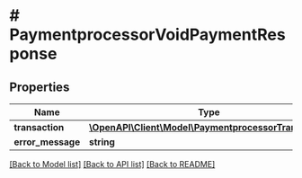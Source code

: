 # # PaymentprocessorVoidPaymentResponse


## Properties 


Name | Type | Description | Notes
------------ | ------------- | ------------- | -------------
**transaction**| [**\OpenAPI\Client\Model\PaymentprocessorTransaction**](PaymentprocessorTransaction.md) |   | [optional]
**error_message**| **string** |   | [optional]


[[Back to Model list]](../../README.md#models) [[Back to API list]](../../README.md#endpoints) [[Back to README]](../../README.md)

